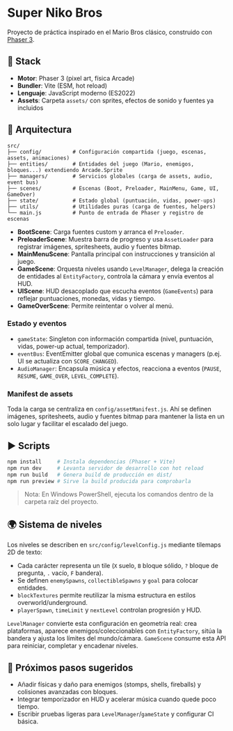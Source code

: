 # Super Niko Bros

Proyecto de práctica inspirado en el Mario Bros clásico, construido con [Phaser 3](https://phaser.io/).

## 🚀 Stack

- **Motor**: Phaser 3 (pixel art, física Arcade)
- **Bundler**: Vite (ESM, hot reload)
- **Lenguaje**: JavaScript moderno (ES2022)
- **Assets**: Carpeta `assets/` con sprites, efectos de sonido y fuentes ya incluidos

## 🧱 Arquitectura

```
src/
├── config/          # Configuración compartida (juego, escenas, assets, animaciones)
├── entities/        # Entidades del juego (Mario, enemigos, bloques...) extendiendo Arcade.Sprite
├── managers/        # Servicios globales (carga de assets, audio, event bus)
├── scenes/          # Escenas (Boot, Preloader, MainMenu, Game, UI, GameOver)
├── state/           # Estado global (puntuación, vidas, power-ups)
├── utils/           # Utilidades puras (carga de fuentes, helpers)
└── main.js          # Punto de entrada de Phaser y registro de escenas
```

- **BootScene**: Carga fuentes custom y arranca el `Preloader`.
- **PreloaderScene**: Muestra barra de progreso y usa `AssetLoader` para registrar imágenes, spritesheets, audio y fuentes bitmap.
- **MainMenuScene**: Pantalla principal con instrucciones y transición al juego.
- **GameScene**: Orquesta niveles usando `LevelManager`, delega la creación de entidades al `EntityFactory`, controla la cámara y envía eventos al HUD.
- **UIScene**: HUD desacoplado que escucha eventos (`GameEvents`) para reflejar puntuaciones, monedas, vidas y tiempo.
- **GameOverScene**: Permite reintentar o volver al menú.

### Estado y eventos

- `gameState`: Singleton con información compartida (nivel, puntuación, vidas, power-up actual, temporizador).
- `eventBus`: EventEmitter global que comunica escenas y managers (p.ej. UI se actualiza con `SCORE_CHANGED`).
- `AudioManager`: Encapsula música y efectos, reacciona a eventos (`PAUSE`, `RESUME`, `GAME_OVER`, `LEVEL_COMPLETE`).

### Manifest de assets

Toda la carga se centraliza en `config/assetManifest.js`. Ahí se definen imágenes, spritesheets, audio y fuentes bitmap para mantener la lista en un solo lugar y facilitar el escalado del juego.

## ▶️ Scripts

```bash
npm install     # Instala dependencias (Phaser + Vite)
npm run dev     # Levanta servidor de desarrollo con hot reload
npm run build   # Genera build de producción en dist/
npm run preview # Sirve la build producida para comprobarla
```

> Nota: En Windows PowerShell, ejecuta los comandos dentro de la carpeta raíz del proyecto.

## 🌍 Sistema de niveles

Los niveles se describen en `src/config/levelConfig.js` mediante tilemaps 2D de texto:

- Cada carácter representa un tile (`X` suelo, `B` bloque sólido, `?` bloque de pregunta, `.` vacío, `F` bandera).
- Se definen `enemySpawns`, `collectibleSpawns` y `goal` para colocar entidades.
- `blockTextures` permite reutilizar la misma estructura en estilos overworld/underground.
- `playerSpawn`, `timeLimit` y `nextLevel` controlan progresión y HUD.

`LevelManager` convierte esta configuración en geometría real: crea plataformas, aparece enemigos/coleccionables con `EntityFactory`, sitúa la bandera y ajusta los límites del mundo/cámara. `GameScene` consume esta API para reiniciar, completar y encadenar niveles.

## 🧪 Próximos pasos sugeridos

- Añadir físicas y daño para enemigos (stomps, shells, fireballs) y colisiones avanzadas con bloques.
- Integrar temporizador en HUD y acelerar música cuando quede poco tiempo.
- Escribir pruebas ligeras para `LevelManager`/`gameState` y configurar CI básica.
